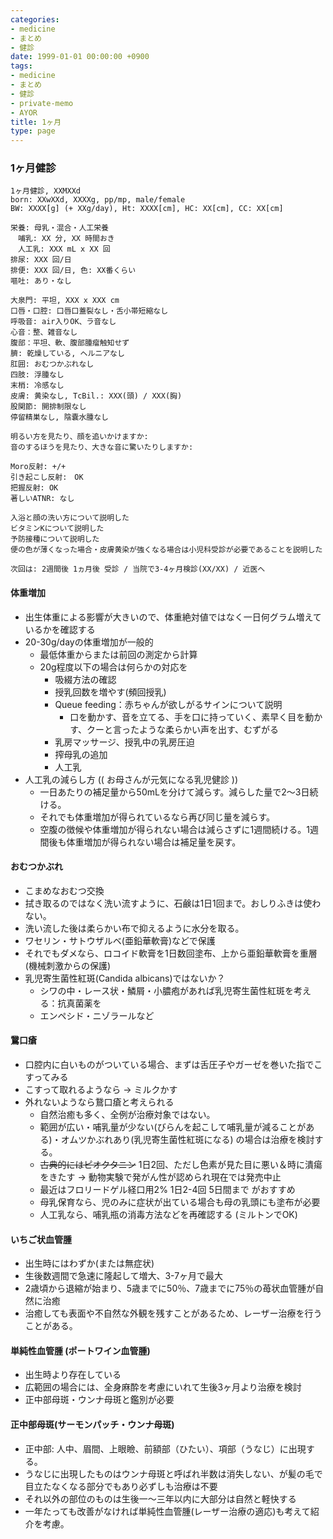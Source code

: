 ```yaml
---
categories:
- medicine
- まとめ
- 健診
date: 1999-01-01 00:00:00 +0900
tags:
- medicine
- まとめ
- 健診
- private-memo
- AYOR
title: 1ヶ月
type: page
---
```


### 1ヶ月健診

    1ヶ月健診, XXMXXd
    born: XXwXXd, XXXXg, pp/mp, male/female
    BW: XXXX[g] (+ XXg/day), Ht: XXXX[cm], HC: XX[cm], CC: XX[cm]

    栄養: 母乳・混合・人工栄養
    　哺乳: XX 分, XX 時間おき
    　人工乳: XXX mL x XX 回
    排尿: XXX 回/日
    排便: XXX 回/日, 色: XX番くらい
    嘔吐: あり・なし

    大泉門: 平坦, XXX x XXX cm
    口唇・口腔: 口唇口蓋裂なし・舌小帯短縮なし
    呼吸音: air入りOK、ラ音なし
    心音：整、雑音なし
    腹部：平坦、軟、腹部腫瘤触知せず
    臍: 乾燥している, ヘルニアなし
    肛囲: おむつかぶれなし
    四肢: 浮腫なし
    末梢: 冷感なし
    皮膚: 黄染なし, TcBil.: XXX(頭) / XXX(胸)
    股関節: 開排制限なし
    停留精巣なし, 陰嚢水腫なし

    明るい方を見たり、顔を追いかけますか: 
    音のするほうを見たり、大きな音に驚いたりしますか: 

    Moro反射: +/+
    引き起こし反射:　OK
    把握反射: OK
    著しいATNR: なし

    入浴と顔の洗い方について説明した
    ビタミンKについて説明した
    予防接種について説明した
    便の色が薄くなった場合・皮膚黄染が強くなる場合は小児科受診が必要であることを説明した

    次回は: 2週間後 1ヵ月後 受診 / 当院で3-4ヶ月検診(XX/XX) / 近医へ

#### 体重増加

- 出生体重による影響が大きいので、体重絶対値ではなく一日何グラム増えているかを確認する
- 20-30g/dayの体重増加が一般的
  - 最低体重からまたは前回の測定から計算
  - 20g程度以下の場合は何らかの対応を
    - 吸綴方法の確認
    - 授乳回数を増やす(頻回授乳)
    - Queue feeding：赤ちゃんが欲しがるサインについて説明
      - 口を動かす、音を立てる、手を口に持っていく、素早く目を動かす、クーと言ったような柔らかい声を出す、むずがる
    - 乳房マッサージ、授乳中の乳房圧迫
    - 搾母乳の追加
    - 人工乳
- 人工乳の減らし方 (( お母さんが元気になる乳児健診 ))
  - 一日あたりの補足量から50mLを分けて減らす。減らした量で2〜3日続ける。
  - それでも体重増加が得られているなら再び同じ量を減らす。
  - 空腹の徴候や体重増加が得られない場合は減らさずに1週間続ける。1週間後も体重増加が得られない場合は補足量を戻す。

#### おむつかぶれ

- こまめなおむつ交換
- 拭き取るのではなく洗い流すように、石鹸は1日1回まで。おしりふきは使わない。
- 洗い流した後は柔らかい布で抑えるように水分を取る。
- ワセリン・サトウザルベ(亜鉛華軟膏)などで保護
- それでもダメなら、ロコイド軟膏を1日数回塗布、上から亜鉛華軟膏を重層(機械刺激からの保護)
- 乳児寄生菌性紅斑(Candida albicans)ではないか？
  - シワの中・レース状・鱗屑・小膿疱があれば乳児寄生菌性紅斑を考える：抗真菌薬を
  - エンペシド・ニゾラールなど

#### 鵞口瘡

- 口腔内に白いものがついている場合、まずは舌圧子やガーゼを巻いた指でこすってみる
- こすって取れるようなら → ミルクかす
- 外れないようなら鵞口瘡と考えられる
  - 自然治癒も多く、全例が治療対象ではない。
  - 範囲が広い・哺乳量が少ない(びらんを起こして哺乳量が減ることがある)・オムツかぶれあり(乳児寄生菌性紅斑になる)
        の場合は治療を検討する。
  - ~~古典的にはピオクタニン~~
        1日2回、ただし色素が見た目に悪い＆時に潰瘍をきたす → 動物実験で発がん性が認められ現在では発売中止
  - 最近はフロリードゲル経口用2% 1日2-4回 5日間まで がおすすめ
  - 母乳保育なら、児のみに症状が出ている場合も母の乳頭にも塗布が必要
  - 人工乳なら、哺乳瓶の消毒方法などを再確認する (ミルトンでOK)

#### いちご状血管腫

- 出生時にはわずか(または無症状)
- 生後数週間で急速に隆起して増大、3-7ヶ月で最大
- 2歳頃から退縮が始まり、5歳までに50％、7歳までに75％の苺状血管腫が自然に治癒
- 治癒しても表面や不自然な外観を残すことがあるため、レーザー治療を行うことがある。

#### 単純性血管腫 (ポートワイン血管腫)

- 出生時より存在している
- 広範囲の場合には、全身麻酔を考慮にいれて生後3ヶ月より治療を検討
- 正中部母斑・ウンナ母斑と鑑別が必要

#### 正中部母斑(サーモンパッチ・ウンナ母斑)

- 正中部: 人中、眉間、上眼瞼、前額部（ひたい）、項部（うなじ）に出現する。
- うなじに出現したものはウンナ母斑と呼ばれ半数は消失しない、が髪の毛で目立たなくなる部分でもあり必ずしも治療は不要
- それ以外の部位のものは生後一～三年以内に大部分は自然と軽快する
- 一年たっても改善がなければ単純性血管腫(レーザー治療の適応)も考えて紹介を考慮。
